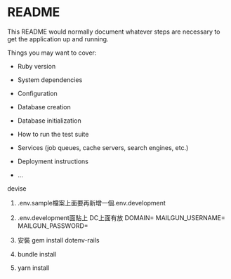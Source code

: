 # README

This README would normally document whatever steps are necessary to get the
application up and running.

Things you may want to cover:

* Ruby version

* System dependencies

* Configuration

* Database creation

* Database initialization

* How to run the test suite

* Services (job queues, cache servers, search engines, etc.)

* Deployment instructions

* ...


devise 

1.  .env.sample檔案上面要再新增一個.env.development

2. .env.development面貼上 DC上面有放
DOMAIN=
MAILGUN_USERNAME=
MAILGUN_PASSWORD=

3. 安裝 gem install dotenv-rails

4. bundle install

5. yarn install 